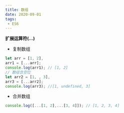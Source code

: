```yaml
---
title: 数组
date: 2020-09-01
tags:
 - ES6
---
```



**扩展运算符(...)**

- 复制数组


```js
let arr = [1, 2],
arr1 = [...arr];
console.log(arr1); // [1, 2]
// 数组含空位
let arr2 = [1, , 3],
arr3 = [...arr2];
console.log(arr3); //[1, undefined, 3]
```

- 合并数组


```js
console.log([...[1, 2],...[3, 4]]); // [1, 2, 3, 4]
```

